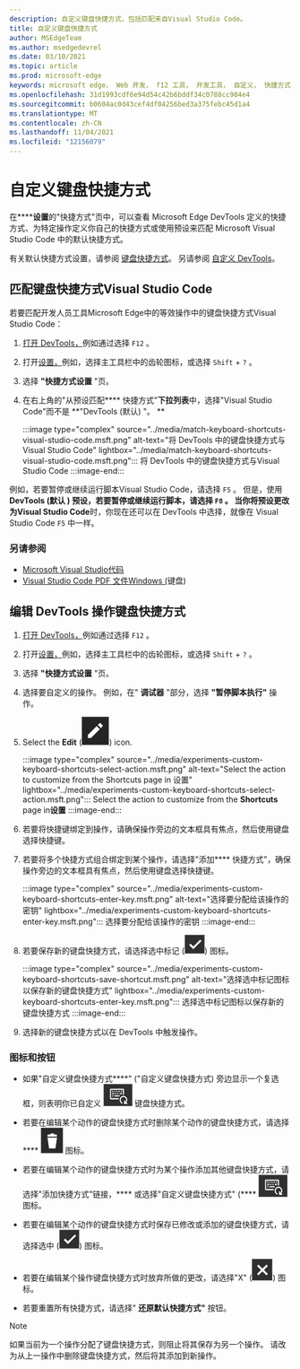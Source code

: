 ```yaml
---
description: 自定义键盘快捷方式，包括匹配来自Visual Studio Code。
title: 自定义键盘快捷方式
author: MSEdgeTeam
ms.author: msedgedevrel
ms.date: 03/10/2021
ms.topic: article
ms.prod: microsoft-edge
keywords: microsoft edge， Web 开发， f12 工具， 开发工具， 自定义， 快捷方式， 键盘， visual studio 代码
ms.openlocfilehash: 31d1993cdf6e94d54c42b6bddf34c0788cc904e4
ms.sourcegitcommit: b0604ac0d43cef4df04256bed3a375febc45d1a4
ms.translationtype: MT
ms.contentlocale: zh-CN
ms.lasthandoff: 11/04/2021
ms.locfileid: "12156079"
---
```

# <a name="customize-keyboard-shortcuts"></a>自定义键盘快捷方式

在******设置**的"快捷方式"页中，可以查看 Microsoft Edge DevTools 定义的快捷方式、为特定操作定义你自己的快捷方式或使用预设来匹配 Microsoft Visual Studio Code 中的默认快捷方式。

有关默认快捷方式设置，请参阅 [键盘快捷方式](../shortcuts/index.md)。  另请参阅 [自定义 DevTools](./index.md#settings)。


<!-- ====================================================================== -->
## <a name="match-keyboard-shortcuts-from-visual-studio-code"></a>匹配键盘快捷方式Visual Studio Code

若要匹配开发人员工具Microsoft Edge中的等效操作中的键盘快捷方式Visual Studio Code：

1.  [打开 DevTools，](../open/index.md)例如通过选择 `F12` 。
1.  打开[设置，](./index.md#settings)例如，选择主工具栏中的齿轮图标，或选择 `Shift` + `?` 。
1.  选择 **"快捷方式设置** "页。
1.  在右上角的"从预设匹配**** 快捷方式"**下拉列表**中，选择"Visual Studio Code"而不是 **"DevTools (默认) "。 **

    :::image type="complex" source="../media/match-keyboard-shortcuts-visual-studio-code.msft.png" alt-text="将 DevTools 中的键盘快捷方式与Visual Studio Code" lightbox="../media/match-keyboard-shortcuts-visual-studio-code.msft.png":::
       将 DevTools 中的键盘快捷方式与Visual Studio Code
    :::image-end:::

例如，若要暂停或继续运行脚本Visual Studio Code，请选择 `F5` 。  但是，使用 **DevTools (默认 **) 预设，若要暂停或继续运行脚本，请选择 `F8` 。  当你将预设更改为**Visual Studio Code**时，你现在还可以在 DevTools 中选择，就像在 Visual Studio Code `F5` 中一样。

### <a name="see-also"></a>另请参阅

* [Microsoft Visual Studio代码](https://code.visualstudio.com)
* [Visual Studio Code PDF 文件Windows (](https://code.visualstudio.com/shortcuts/keyboard-shortcuts-windows.pdf)键盘) 


<!-- ====================================================================== -->
## <a name="edit-the-keyboard-shortcut-for-a-devtools-action"></a>编辑 DevTools 操作键盘快捷方式

1.  [打开 DevTools，](../open/index.md)例如通过选择 `F12` 。
1.  打开[设置，](./index.md#settings)例如，选择主工具栏中的齿轮图标，或选择 `Shift` + `?` 。
1.  选择 **"快捷方式设置** "页。
1.  选择要自定义的操作。  例如，在" **调试器** "部分，选择 **"暂停脚本执行"** 操作。
1.  Select the **Edit** (![ EditKeyboardShortcut ](../media/edit-keyboard-shortcut-icon.msft.png)) icon.

    :::image type="complex" source="../media/experiments-custom-keyboard-shortcuts-select-action.msft.png" alt-text="Select the action to customize from the Shortcuts page in 设置" lightbox="../media/experiments-custom-keyboard-shortcuts-select-action.msft.png":::
       Select the action to customize from the **Shortcuts** page in**设置**
    :::image-end:::

1.  若要将快捷键绑定到操作，请确保操作旁边的文本框具有焦点，然后使用键盘选择快捷键。
1.  若要将多个快捷方式组合绑定到某个操作，请选择"添加**** 快捷方式"，确保操作旁边的文本框具有焦点，然后使用键盘选择快捷键。

    :::image type="complex" source="../media/experiments-custom-keyboard-shortcuts-enter-key.msft.png" alt-text="选择要分配给该操作的密钥" lightbox="../media/experiments-custom-keyboard-shortcuts-enter-key.msft.png":::
       选择要分配给该操作的密钥
    :::image-end:::

1.  若要保存新的键盘快捷方式，请选择选中标记 (![CheckmarkKeyboardShortcut](../media/checkmark-keyboard-shortcut-icon.msft.png)) 图标。

    :::image type="complex" source="../media/experiments-custom-keyboard-shortcuts-save-shortcut.msft.png" alt-text="选择选中标记图标以保存新的键盘快捷方式" lightbox="../media/experiments-custom-keyboard-shortcuts-enter-key.msft.png":::
       选择选中标记图标以保存新的键盘快捷方式
    :::image-end:::

1.  选择新的键盘快捷方式以在 DevTools 中触发操作。


### <a name="icons-and-buttons"></a>图标和按钮

<!-- keep in same order as screenshot: -->

*  如果"自定义键盘快捷方式****" ("自定义键盘快捷方式) 旁边显示一个复选框，则表明你已自定义 ![ ](../media/custom-keyboard-shortcut-icon.msft.png) 键盘快捷方式。

*  若要在编辑某个动作的键盘快捷方式时删除某个动作的键盘快捷方式，请选择**** ![ DeleteKeyboardShortcut (DeleteKeyboardShortcut) ](../media/delete-keyboard-shortcut-icon.msft.png) 图标。

*  若要在编辑某个动作的键盘快捷方式时为某个操作添加其他键盘快捷方式，请选择"添加快捷方式"链接，**** 或选择"自定义键盘快捷方式" (**** ![ CustomKeyboardShortcut) ](../media/custom-keyboard-shortcut-icon.msft.png) 图标。

*  若要在编辑某个动作的键盘快捷方式时保存已修改或添加的键盘快捷方式，请选择选中 (![CheckmarkKeyboardShortcut](../media/checkmark-keyboard-shortcut-icon.msft.png)) 图标。

*  若要在编辑某个操作键盘快捷方式时放弃所做的更改，请选择"X" (![XKeyboardShortcut](../media/discard-changes-keyboard-shortcut-icon.msft.png)) 图标。

*  若要重置所有快捷方式，请选择" **还原默认快捷方式"** 按钮。

> [!NOTE]
> 如果当前为一个操作分配了键盘快捷方式，则阻止将其保存为另一个操作。  请改为从上一操作中删除键盘快捷方式，然后将其添加到新操作。
